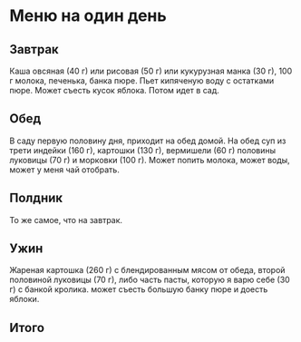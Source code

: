 # Меню на один день

## Завтрак

Каша овсяная (40 г) или рисовая (50 г) или кукурузная манка (30 г), 100 г молока, печенька, банка пюре. Пьет кипяченую воду с остатками пюре. Может съесть кусок яблока. Потом идет в сад.

## Обед

В саду первую половину дня, приходит на обед домой.
На обед суп из трети индейки (160 г), картошки (130 г), вермишели (60 г) половины луковицы (70 г) и морковки (100 г). Может попить молока, может воды, может у меня чай отобрать.

## Полдник

То же самое, что на завтрак.

## Ужин

Жареная картошка (260 г) с блендированным мясом от обеда, второй половиной луковицы (70 г), либо часть пасты, которую я варю себе (30 г) с банкой кролика. может съесть большую банку пюре и доесть яблоки.

## Итого